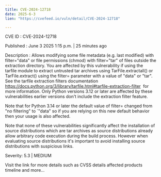 ```yaml
---
title: CVE-2024-12718
date: 2025-6-3
lien: "https://cvefeed.io/vuln/detail/CVE-2024-12718"

---
```


CVE ID : CVE-2024-12718

Published :  June 3
2025
1:15 p.m. | 25 minutes ago

Description : Allows modifying some file metadata (e.g. last modified) with filter="data" or file permissions (chmod) with filter="tar" of files outside the extraction directory.
You are affected by this vulnerability if using the tarfile module to extract untrusted tar archives using TarFile.extractall() or TarFile.extract() using the filter= parameter with a value of "data" or "tar". See the tarfile  extraction filters documentation https://docs.python.org/3/library/tarfile.html#tarfile-extraction-filter  for more information. Only Python versions 3.12 or later are affected by these vulnerabilities
earlier versions don't include the extraction filter feature.

Note that for Python 3.14 or later the default value of filter= changed from "no filtering" to `"data"
so if you are relying on this new default behavior then your usage is also affected.

Note that none of these vulnerabilities significantly affect the installation of source distributions which are tar archives as source distributions already allow arbitrary code execution during the build process. However when evaluating source distributions it's important to avoid installing source distributions with suspicious links.

Severity: 5.3 | MEDIUM

Visit the link for more details
such as CVSS details
affected products
timeline
and more...
